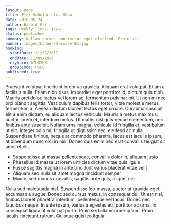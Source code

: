 ```yaml
---
layout: page
title: Flex Scholar Llc. Show
date: 2016-05-24
author: Harold Orr
tags: weekly links, java
status: published
summary: Nullam cursus non tortor eget eleifend. Proin ac.
banner: images/banner/leisure-01.jpg
booking:
  startDate: 11/07/2019
  endDate: 11/09/2019
  ctyhocn: ATLGTHX
  groupCode: FSLS
published: true
---
```

Praesent volutpat tincidunt lorem ac gravida. Aliquam erat volutpat. Etiam a facilisis nulla. Etiam nibh risus, imperdiet eget porttitor id, dictum quis nibh. Mauris orci dolor, luctus vel lorem ac, fermentum pulvinar mi. Ut non mi nec orci blandit sagittis. Vestibulum dapibus felis tortor, vitae molestie metus fermentum a. Aenean dictum laoreet lectus eget ornare. Curabitur suscipit elit a enim dictum, eu aliquam lectus vehicula. Mauris a metus maximus, auctor lorem et, interdum metus. Ut mattis nisl quis neque elementum, nec finibus ante suscipit. Nullam urna magna, vehicula id fringilla et, vestibulum ut elit. Integer odio mi, fringilla ut dignissim nec, eleifend ac nulla. Suspendisse finibus, neque at commodo pharetra, lacus est iaculis ipsum, at bibendum nunc orci in nisi. Donec quis enim nec erat convallis feugiat sit amet et elit.

* Suspendisse at massa pellentesque, convallis dolor in, aliquam justo
* Phasellus id massa ut lorem ultricies dictum vitae quis ligula
* Fusce sagittis magna in ante tincidunt varius placerat vitae velit
* Aliquam sed nulla sit amet magna tincidunt semper
* Mauris sed mauris convallis, sagittis ante quis, aliquet nisl.

Nulla sed malesuada nisl. Suspendisse leo massa, auctor at gravida eget, accumsan a augue. Donec sed cursus metus, in consequat dui. Ut est nisl, finibus laoreet pharetra interdum, pellentesque vel lacus. Donec nec faucibus neque. In ante ipsum, varius a egestas eu, porttitor ac urna. In consequat ligula at volutpat porta. Proin sed ullamcorper ipsum. Proin iaculis tincidunt rutrum. Quisque quis leo ligula.
